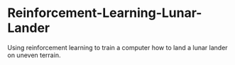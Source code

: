 # Reinforcement-Learning-Lunar-Lander
Using reinforcement learning to train a computer how to land a lunar lander on uneven terrain.
